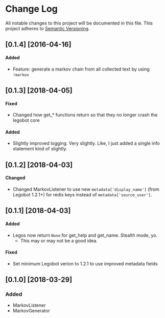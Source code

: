 # Change Log

All notable changes to this project will be documented in this file.
This project adheres to [Semantic Versioning](http://semver.org/).

## [0.1.4] [2016-04-16]
#### Added
 - Feature: generate a markov chain from all collected text by using `!markov`

## [0.1.3] [2018-04-05]
#### Fixed
 - Changed how get_* functions return so that they no longer crash the legobot core

#### Added
 - Slightly improved logging. Very slightly. Like, I just added a single info statement kind of slightly.

## [0.1.2] [2018-04-03]
#### Changed
 - Changed MarkovListener to use new `metadata['display_name']` (from Legobot 1.2.1+) for redis keys instead of `metadata['source_user']`.

## [0.1.1] [2018-04-03]
#### Added
 - Legos now return `None` for get_help and get_name. Stealth mode, yo.
   - This may or may not be a good idea.

#### Fixed
 - Set minimum Legobot verion to 1.2.1 to use improved metadata fields

## [0.1.0] [2018-03-29]
### Added
 - MarkovListener
 - MarkovGenerator

